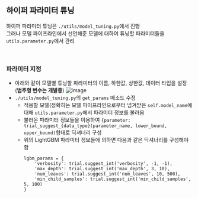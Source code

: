 ## 하이퍼 파라미터 튜닝

하이퍼 파라미터 튜닝은 `./utils/model_tuning.py`에서 진행 <br>
그러나 모델 파이프라인에서 선언해준 모델에 대하여 튜닝할 파라미터들을 `utils.parameter.py`에서 관리

<br>

### 파라미터 지정
- 아래와 같이 모델별 튜닝할 파라미터의 이름, 하한값, 상한값, 데이터 타입을 설정(**범주형 변수는 개발중**)
![image](https://github.com/long-practice/mlflow-basecode/assets/83870423/c4ebf731-69e5-4637-ab65-2954065af917)
- `./utils/model_tuning.py`의 `get_params` 메소드 수정
  - 적용할 모델(정확히는 모델 파이프라인으로부터 넘겨받은 `self.model_name`에 대해  `utils.parameter.py`에서 파라미터 정보를 불러옴
  - 불러온 파라미터 정보들을 이용하여 `{parameter: trial_suggest_{data_type}(parameter_name, lower_bound, upper_bound)`형태로 딕셔너리 구성
  - 위의 LightGBM 파라미터 정보들에 의하면 다음과 같은 딕셔너리를 구성해야 함
    ```
    lgbm_params = {
        'verbosity': trial.suggest_int('verbosity', -1, -1),
        'max_depth': trial.suggest_int('max_depth', 3, 10),
        'num_leaves': trial.suggest_int('num_leaves', 10, 500),
        'min_child_samples': trial.suggest_int('min_child_samples', 5, 100)
    }
    ```
